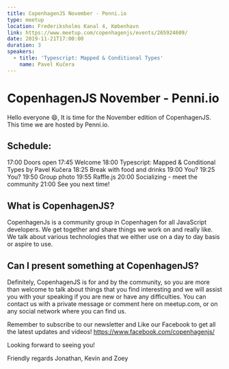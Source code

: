 ```yaml
---
title: CopenhagenJS November - Penni.io
type: meetup
location: Frederiksholms Kanal 4, København
link: https://www.meetup.com/copenhagenjs/events/265924609/
date: 2019-11-21T17:00:00
duration: 3
speakers:
  - title: 'Typescript: Mapped & Conditional Types'
    name: Pavel Kučera
---
```


# CopenhagenJS November - Penni.io

Hello everyone 😄,
It is time for the November edition of CopenhagenJS. This time we are hosted by Penni.io.

## Schedule:

17:00 Doors open
17:45 Welcome
18:00 Typescript: Mapped & Conditional Types by Pavel Kučera
18:25 Break with food and drinks
19:00 You?
19:25 You?
19:50 Group photo
19:55 Raffle.js
20:00 Socializing - meet the community
21:00 See you next time!

## What is CopenhagenJS?

CopenhagenJs is a community group in Copenhagen for all JavaScript developers. We get together and share things we work on and really like. We talk about various technologies that we either use on a day to day basis or aspire to use.

## Can I present something at CopenhagenJS?

Definitely, CopenhagenJS is for and by the community, so you are more than welcome to talk about things that you find interesting and we will assist you with your speaking if you are new or have any difficulties. You can contact us with a private message or comment here on meetup.com, or on any social network where you can find us.

Remember to subscribe to our newsletter and Like our Facebook to get all the latest updates and videos!
https://www.facebook.com/copenhagenjs/

Looking forward to seeing you!

Friendly regards
Jonathan, Kevin and Zoey

